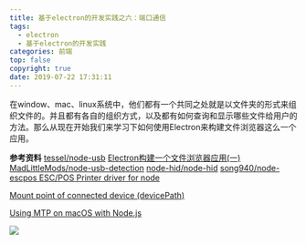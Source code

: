 ```yaml
---
title: 基于electron的开发实践之六：端口通信
tags:
  - electron
  - 基于electron的开发实践
categories: 前端
top: false
copyright: true
date: 2019-07-22 17:31:11
---
```

在window、mac、linux系统中，他们都有一个共同之处就是以文件夹的形式来组织文件的。并且都有各自的组织方式，以及都有如何查询和显示哪些文件给用户的方法。那么从现在开始我们来学习下如何使用Electron来构建文件浏览器这么一个应用。
<!--more-->

**参考资料**
[tessel/node-usb](https://github.com/tessel/node-usb)
[Electron构建一个文件浏览器应用(一)](https://www.cnblogs.com/tugenhua0707/p/11080473.html)
[MadLittleMods/node-usb-detection](https://github.com/MadLittleMods/node-usb-detection)
[node-hid/node-hid](https://github.com/node-hid/node-hid)
[song940/node-escpos ESC/POS Printer driver for node](https://github.com/song940/node-escpos)

[Mount point of connected device (devicePath)](https://github.com/MadLittleMods/node-usb-detection/issues/19)

[Using MTP on macOS with Node.js](https://blog.gerritniezen.com/using-mtp-on-macos/)

![](http://static.zhyjor.com/wexin.png)
